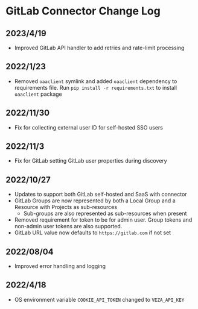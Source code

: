 # GitLab Connector Change Log

## 2023/4/19
* Improved GitLab API handler to add retries and rate-limit processing

## 2022/1/23
* Removed `oaaclient` symlink and added `oaaclient` dependency to requirements file. Run `pip install -r requirements.txt` to install `oaaclient` package

## 2022/11/30
* Fix for collecting external user ID for self-hosted SSO users

## 2022/11/3
* Fix for GitLab setting GitLab user properties during discovery

## 2022/10/27
* Updates to support both GitLab self-hosted and SaaS with connector
* GitLab Groups are now represented by both a Local Group and a Resource with Projects as sub-resources
  * Sub-groups are also represented as sub-resources when present
* Removed requirement for token to be for admin user. Group tokens and non-admin user tokens are also supported.
* GitLab URL value now defaults to `https://gitlab.com` if not set

## 2022/08/04
* Improved error handling and logging

## 2022/4/18
* OS environment variable `COOKIE_API_TOKEN` changed to `VEZA_API_KEY`
